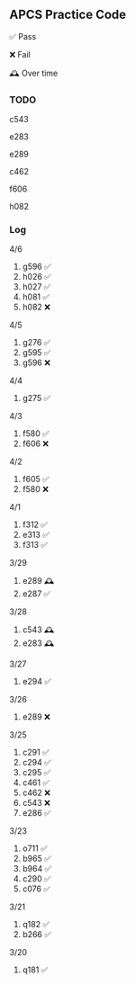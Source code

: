 ## APCS Practice Code
✅ Pass

❌ Fail

🕰️ Over time

### TODO
c543

e283

e289

c462

f606

h082

### Log
4/6
1. g596 ✅
2. h026 ✅
3. h027 ✅
4. h081 ✅
5. h082 ❌

4/5
1. g276 ✅
2. g595 ✅
3. g596 ❌

4/4
1. g275 ✅

4/3
1. f580 ✅
2. f606 ❌

4/2
1. f605 ✅
2. f580 ❌

4/1
1. f312 ✅
2. e313 ✅
3. f313 ✅

3/29
1. e289 🕰️
2. e287 ✅

3/28
1. c543 🕰️
2. e283 🕰️

3/27
1. e294 ✅

3/26
1. e289 ❌

3/25
1. c291 ✅
2. c294 ✅
3. c295 ✅
4. c461 ✅
5. c462 ❌
6. c543 ❌
7. e286 ✅

3/23
1. o711 ✅
2. b965 ✅
3. b964 ✅
4. c290 ✅
5. c076 ✅

3/21
1. q182 ✅
2. b266 ✅

3/20
1. q181 ✅